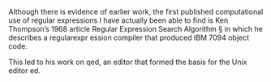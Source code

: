 Although there is evidence of earlier work, the first published computational use of regular expressions I have actually been able to find is Ken Thompson’s 1968
article Regular Expression Search Algorithm § in which he describes a regularexpr ession compiler that produced IBM 7094 object code. 


This led to his work on qed, an editor that formed the basis for the Unix editor ed.